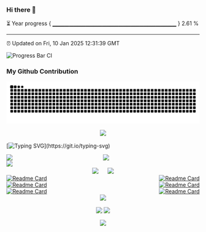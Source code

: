 ### Hi there 👋

⏳ Year progress { ▁▁▁▁▁▁▁▁▁▁▁▁▁▁▁▁▁▁▁▁▁▁▁▁▁▁▁▁▁▁ } 2.61 %

---

⏰ Updated on Fri, 10 Jan 2025 12:31:39 GMT

![Progress Bar CI](https://github.com/liununu/liununu/workflows/Progress%20Bar%20CI/badge.svg)

### My Github Contribution
![](https://raw.githubusercontent.com/3b1b-sh/3b1b-sh/output/github-contribution-grid-snake.svg)

<p align="center">
<img src="https://capsule-render.vercel.app/api?type=waving&color=timeGradient&height=300&&section=header&text=Hi%20There&fontSize=90&fontAlign=50&fontAlignY=30&desc=I%20am%20Eric%20Hu&descAlign=50&descSize=30&descAlignY=60&animation=twinkling" />
</p>

[![Typing SVG](https://readme-typing-svg.demolab.com?font=Fira+Code&size=30&pause=1000&center=true&vCenter=true&multiline=true&width=1000&height=100&lines=Welcome+to+my+Github+profile+page!;I+hope+you+would+like+my+projects!)](https://git.io/typing-svg)

<div style="display: flex; justify-content: center;">  
    <img width="400" src="https://github-readme-stats.vercel.app/api?username=3b1b-sh&theme=buefy&include_all_commits=true&show_icons=true&hide_border=true" />  
    <img width="400" src="https://streak-stats.demolab.com?user=3b1b-sh&hide_border=true" />  
</div>

<img width="800" src="https://github-readme-activity-graph.vercel.app/graph?username=3b1b-sh&theme=github-compact&hide_border=true&area=true" />

<div style="text-align: center;">  
    <img style="display: inline-block; margin: 0 10px;" src="https://github-readme-stats.vercel.app/api/wakatime?username=Epiphany_Resolution&theme=transparent&hide_border=true&layout=compact&langs_count=22" />  
    <img style="display: inline-block; margin: 0 10px;" src="https://github-readme-stats.vercel.app/api/top-langs/?username=3b1b-sh&theme=transparent&hide_border=true&layout=donut-vertical&langs_count=7" />  
</div>

<div style="display: flex; justify-content: space-between;">  
    <a href="https://github.com/3b1b-sh/Project-Performance-Evaluation-of-Bandit-Algorithms">  
        <img src="https://github-readme-stats.vercel.app/api/pin/?username=3b1b-sh&repo=Project-Performance-Evaluation-of-Bandit-Algorithms&show_owner=true" alt="Readme Card">  
    </a>  
    <a href="https://github.com/3b1b-sh/Deep_learning_Dynamic_MRI_Reconstruction">  
        <img src="https://github-readme-stats.vercel.app/api/pin/?username=3b1b-sh&repo=Deep_learning_Dynamic_MRI_Reconstruction&show_owner=true" alt="Readme Card">  
    </a>  
</div>

<div style="display: flex; justify-content: space-between;">  
    <a href="https://github.com/3b1b-sh/Deep_learning_Cardiac_Cine_MRI">  
        <img src="https://github-readme-stats.vercel.app/api/pin/?username=3b1b-sh&repo=Deep_learning_Cardiac_Cine_MRI&show_owner=true" alt="Readme Card">  
    </a>  
    <a href="https://github.com/3b1b-sh/Building-a-toy-RVC-CPU">  
        <img src="https://github-readme-stats.vercel.app/api/pin/?username=3b1b-sh&repo=Building-a-toy-RVC-CPU&show_owner=true" alt="Readme Card">  
    </a>  
</div>

<div style="display: flex; justify-content: space-between;">  
    <a href="https://github.com/3b1b-sh/Flappy-bird-game-on-Longan-Nano">  
        <img src="https://github-readme-stats.vercel.app/api/pin/?username=3b1b-sh&repo=Flappy-bird-game-on-Longan-Nano&show_owner=true" alt="Readme Card">  
    </a>  
    <a href="https://github.com/3b1b-sh/2D_Self_Driving_Simulator">  
        <img src="https://github-readme-stats.vercel.app/api/pin/?username=3b1b-sh&repo=2D_Self_Driving_Simulator&show_owner=true" alt="Readme Card">  
    </a>  
</div>

<div align="center">  
    <img src="https://skillicons.dev/icons?i=github,py,c,cpp,md,vscode,matlab,bash,git,gitlab,docker,linux,powershell&theme=light" />  
</div>

<p align="center">
    <a href="https://github.com/3b1b-sh"><img src="https://img.shields.io/badge/GitHub-3b1b-sh?logo=github" /></a>
    <img src="https://komarev.com/ghpvc/?username=3b1b-sh&abbreviated=true&color=yellow" />
</p>

<p align="center">
    <img src="https://capsule-render.vercel.app/api?type=waving&color=timeGradient&height=300&&section=footer&text=The%20End&fontSize=90&fontAlign=50&fontAlignY=70&desc=Hope%20%you%20have%20a%20nice%20day%20!&descAlign=50&descSize=30&descAlignY=40&animation=twinkling" />
</p>


